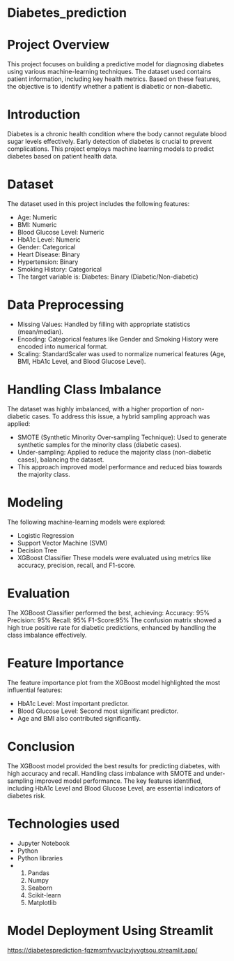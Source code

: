 # Diabetes_prediction
# Project Overview
This project focuses on building a predictive model for diagnosing diabetes using various machine-learning techniques. The dataset used contains patient information, including key health metrics. Based on these features, the objective is to identify whether a patient is diabetic or non-diabetic.
# Introduction
Diabetes is a chronic health condition where the body cannot regulate blood sugar levels effectively. Early detection of diabetes is crucial to prevent complications. This project employs machine learning models to predict diabetes based on patient health data.
# Dataset
The dataset used in this project includes the following features:
- Age: Numeric
- BMI: Numeric
- Blood Glucose Level: Numeric
- HbA1c Level: Numeric
- Gender: Categorical
- Heart Disease: Binary 
- Hypertension: Binary
- Smoking History: Categorical
- The target variable is: Diabetes: Binary (Diabetic/Non-diabetic)
# Data Preprocessing
- Missing Values: Handled by filling with appropriate statistics (mean/median).
- Encoding: Categorical features like Gender and Smoking History were encoded into numerical format.
- Scaling: StandardScaler was used to normalize numerical features (Age, BMI, HbA1c Level, and Blood Glucose Level).
# Handling Class Imbalance
The dataset was highly imbalanced, with a higher proportion of non-diabetic cases. To address this issue, a hybrid sampling approach was applied:
- SMOTE (Synthetic Minority Over-sampling Technique): Used to generate synthetic samples for the minority class (diabetic cases).
- Under-sampling: Applied to reduce the majority class (non-diabetic cases), balancing the dataset.
- This approach improved model performance and reduced bias towards the majority class.
# Modeling
The following machine-learning models were explored:
- Logistic Regression
- Support Vector Machine (SVM)
- Decision Tree
- XGBoost Classifier
These models were evaluated using metrics like accuracy, precision, recall, and F1-score.
# Evaluation
The XGBoost Classifier performed the best, achieving:
Accuracy: 95%
Precision: 95%
Recall: 95%
F1-Score:95%
The confusion matrix showed a high true positive rate for diabetic predictions, enhanced by handling the class imbalance effectively.
# Feature Importance
The feature importance plot from the XGBoost model highlighted the most influential features:
- HbA1c Level: Most important predictor.
- Blood Glucose Level: Second most significant predictor.
- Age and BMI also contributed significantly.
# Conclusion
The XGBoost model provided the best results for predicting diabetes, with high accuracy and recall. Handling class imbalance with SMOTE and under-sampling improved model performance. The key features identified, including HbA1c Level and Blood Glucose Level, are essential indicators of diabetes risk.
# Technologies used
- Jupyter Notebook
- Python
- Python libraries
- 1) Pandas
  2) Numpy
  3) Seaborn
  4) Scikit-learn
  5) Matplotlib
# Model Deployment Using Streamlit
https://diabetesprediction-fqzmsmfvvuclzyjvygtsou.streamlit.app/
